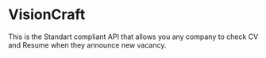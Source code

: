 # VisionCraft
This is the Standart compliant API that allows you any company to check CV and Resume when they announce new vacancy.
